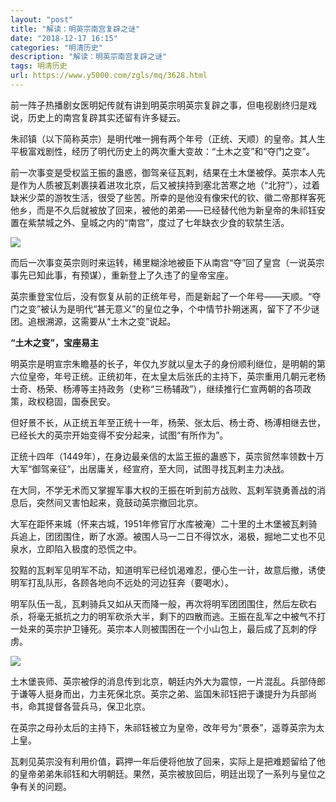 ```yaml
---
layout: "post"
title: "解读：明英宗南宫复辟之谜"
date: "2018-12-17 16:15"
categories: "明清历史"
description: "解读：明英宗南宫复辟之谜"
tags: 明清历史
url: https://www.y5000.com/zgls/mq/3628.html
---
```






前一阵子热播剧女医明妃传就有讲到明英宗明英宗复辟之事，但电视剧终归是戏说，历史上的南宫复辟其实还留有许多疑云。

朱祁镇（以下简称英宗）是明代唯一拥有两个年号（正统、天顺）的皇帝。其人生平极富戏剧性，经历了明代历史上的两次重大变故：“土木之变”和“夺门之变”。

前一次事变是受权监王振的蛊惑，御驾亲征瓦剌，结果在土木堡被俘。英宗本人先是作为人质被瓦剌裹挟着进攻北京，后又被挟持到塞北苦寒之地（“北狩”），过着缺米少菜的游牧生活，很受了些苦。所幸的是他没有像宋代的钦、徽二帝那样客死他乡，而是不久后就被放了回来，被他的弟弟——已经替代他为新皇帝的朱祁钰安置在紫禁城之外、皇城之内的“南宫”，度过了七年缺衣少食的软禁生活。

![](https://img.y5000.com/uploads/allimg/161020/6-161020141134502.jpg)

而后一次事变英宗则时来运转，稀里糊涂地被臣下从南宫“夺”回了皇宫（一说英宗事先已知此事，有预谋），重新登上了久违了的皇帝宝座。

英宗重登宝位后，没有恢复从前的正统年号，而是新起了一个年号——天顺。“夺门之变”被认为是明代“甚无意义”的皇位之争，个中情节扑朔迷离，留下了不少谜团。追根溯源，这需要从“土木之变”说起。

**“土木之变”，宝座易主**

明英宗是明宣宗朱瞻基的长子，年仅九岁就以皇太子的身份顺利继位，是明朝的第六位皇帝，年号正统。正统初年，在太皇太后张氏的主持下，英宗重用几朝元老杨士奇、杨荣、杨溥等主持政务（史称“三杨辅政”），继续推行仁宣两朝的各项政策，政权稳固，国泰民安。

但好景不长，从正统五年至正统十一年，杨荣、张太后、杨士奇、杨溥相继去世，已经长大的英宗开始变得不安分起来，试图“有所作为”。

正统十四年（1449年），在身边最亲信的太监王振的蛊惑下，英宗贸然率领数十万大军“御驾亲征”，出居庸关，经宣府，至大同，试图寻找瓦剌主力决战。

在大同，不学无术而又掌握军事大权的王振在听到前方战败、瓦剌军骁勇善战的消息后，突然间又害怕起来，竟鼓动英宗撤回北京。

大军在距怀来城（怀来古城，1951年修官厅水库被淹）二十里的土木堡被瓦剌骑兵追上，团团围住，断了水源。被围人马一二日不得饮水，渴极，掘地二丈也不见泉水，立即陷入极度的恐慌之中。

狡黠的瓦剌军见明军不动，知道明军已经饥渴难忍，便心生一计，故意后撤，诱使明军打乱队形，各顾各地向不远处的河边狂奔（要喝水）。

明军队伍一乱，瓦剌骑兵又如从天而降一般，再次将明军团团围住，然后左砍右杀，将毫无抵抗之力的明军砍杀大半，剩下的四散而逃。王振在乱军之中被气不打一处来的英宗护卫锤死。英宗本人则被围困在一个小山包上，最后成了瓦刺的俘虏。

![](https://img.y5000.com/uploads/allimg/161020/6-161020141325558.jpg)

土木堡丧师、英宗被俘的消息传到北京，朝廷内外大为震惊，一片混乱。兵部侍郎于谦等人挺身而出，力主死保北京。英宗之弟、监国朱祁钰把于谦提升为兵部尚书，命其提督各营兵马，保卫北京。

在英宗之母孙太后的主持下，朱祁钰被立为皇帝，改年号为“景泰”，遥尊英宗为太上皇。

瓦剌见英宗没有利用价值，羁押一年后便将他放了回来，实际上是把难题留给了他的皇帝弟弟朱祁钰和大明朝廷。果然，英宗被放回后，明廷出现了一系列与皇位之争有关的问题。
